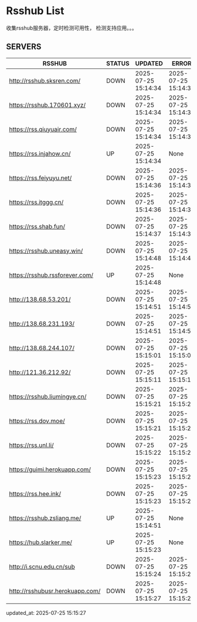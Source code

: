 # Rsshub List

收集rsshub服务器，定时检测可用性， 检测支持应用。。。


## SERVERS

|  RSSHUB   | STATUS  | UPDATED  | ERROR  | TWITTER |  
|  ----  | ----  | ----  | ----  | ---- |  
| http://rsshub.sksren.com/ | DOWN | 2025-07-25 15:14:34 | 2025-07-25 15:14:34 |  
| https://rsshub.170601.xyz/ | DOWN | 2025-07-25 15:14:34 | 2025-07-25 15:14:34 |  
| https://rss.qiuyuair.com/ | DOWN | 2025-07-25 15:14:34 | 2025-07-25 15:14:34 |  
| https://rss.injahow.cn/ | UP | 2025-07-25 15:14:34 | None ||  
| https://rss.feiyuyu.net/ | DOWN | 2025-07-25 15:14:36 | 2025-07-25 15:14:36 |  
| https://rss.itggg.cn/ | DOWN | 2025-07-25 15:14:36 | 2025-07-25 15:14:36 |  
| https://rss.shab.fun/ | DOWN | 2025-07-25 15:14:37 | 2025-07-25 15:14:37 |  
| https://rsshub.uneasy.win/ | DOWN | 2025-07-25 15:14:48 | 2025-07-25 15:14:48 |  
| https://rsshub.rssforever.com/ | UP | 2025-07-25 15:14:48 | None ||  
| http://138.68.53.201/ | DOWN | 2025-07-25 15:14:51 | 2025-07-25 15:14:51 |  
| http://138.68.231.193/ | DOWN | 2025-07-25 15:14:51 | 2025-07-25 15:14:51 |  
| http://138.68.244.107/ | DOWN | 2025-07-25 15:15:01 | 2025-07-25 15:15:01 |  
| http://121.36.212.92/ | DOWN | 2025-07-25 15:15:11 | 2025-07-25 15:15:11 |  
| https://rsshub.liumingye.cn/ | DOWN | 2025-07-25 15:15:21 | 2025-07-25 15:15:21 |  
| https://rss.dov.moe/ | DOWN | 2025-07-25 15:15:21 | 2025-07-25 15:15:21 |  
| https://rss.unl.li/ | DOWN | 2025-07-25 15:15:22 | 2025-07-25 15:15:22 |  
| https://guimi.herokuapp.com/ | DOWN | 2025-07-25 15:15:23 | 2025-07-25 15:15:23 |  
| https://rss.hee.ink/ | DOWN | 2025-07-25 15:15:23 | 2025-07-25 15:15:23 |  
| https://rsshub.zsliang.me/ | UP | 2025-07-25 15:14:51 | None |OK|  
| https://hub.slarker.me/ | UP | 2025-07-25 15:15:23 | None ||  
| http://i.scnu.edu.cn/sub | DOWN | 2025-07-25 15:15:24 | 2025-07-25 15:15:24 |  
| http://rsshubusr.herokuapp.com/ | DOWN | 2025-07-25 15:15:27 | 2025-07-25 15:15:27 |  
  

updated_at: 2025-07-25 15:15:27  
